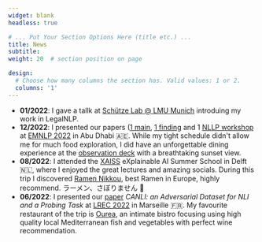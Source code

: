 ```yaml
---
widget: blank
headless: true

# ... Put Your Section Options Here (title etc.) ...
title: News
subtitle:
weight: 20  # section position on page

design:
  # Choose how many columns the section has. Valid values: 1 or 2.
  columns: '1'
---
```


- **01/2022**: I gave a tallk at [Schütze Lab @ LMU Munich](https://schuetze.cis.lmu.de/) introduing my work in LegalNLP. 
- **12/2022**:  I presented our papers ([1 main](https://arxiv.org/pdf/2210.13836.pdf), [1 finding](https://arxiv.org/pdf/2210.12437.pdf) and 1 [NLLP workshop](https://arxiv.org/pdf/2211.15556.pdf)  at  [EMNLP 2022](https://2022.emnlp.org/)  in Abu Dhabi 🇦🇪. While my tight schedule didn't allow me for much food exploration, I did have an unforgettable dining experience at the [observation deck](https://visitabudhabi.ae/en/where-to-go/dining-and-restaurants/observation-deck-at-300) with a breathtaking sunset view.
- **08/2022**: I attended the [XAISS](https://xaiss.eu/) eXplainable  AI  Summer  School in Delft 🇳🇱, where I enjoyed the great lectures and amazing socials. During this trip I discovered [Ramen Nikkou](https://www.ramennikkou.com/), best Ramen in Europe, highly recommend. ラーメン、さぼりません 🍜
-  **06/2022**: I presented our [paper](https://aclanthology.org/2022.lrec-1.460.pdf)  *CANLI: an Adversarial Dataset for NLI and a Probing Task* at  [LREC 2022](https://lrec2022.lrec-conf.org/en/)  in Marseille 🇫🇷. My favourite restaurant of the trip is [Ourea](https://www.ourea-restaurant.com/), an intimate bistro focusing using high quality local Mediterranean fish and vegetables with perfect wine recommendation.